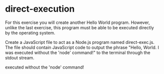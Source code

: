 # direct-execution



For this exercise you will create another Hello World program. However, unlike the last exercise, this program must be able to be executed directly by the operating system.

Create a JavaScript file to act as a Node.js program named direct-exec.js. The file should contain JavaScript code to output the phrase "Hello, World. I was executed without the 'node' command!" to the terminal through the stdout stream.

executed without the 'node' command!
